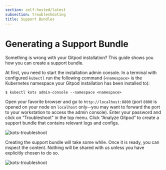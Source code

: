 ```yaml
---
section: self-hosted/latest
subsection: troubleshooting
title: Support Bundles
---
```


<script context="module">
  export const prerender = true;
</script>

# Generating a Support Bundle

Something is wrong with your Gitpod installation? This guide shows you how you can create a support bundle.

At first, you need to start the installation admin console. In a terminal with configured `kubectl` run the following command (`<namespace>` is the Kubernetes namespace your Gitpod installation has been installed to):

```shell
$ kubectl kots admin-console --namespace <namespace>
```

Open your favorite browser and go to `http://localhost:8800` (port `8800` is opened on your node on `localhost` only--you may want to forward the port to your workstation to access the admin console). Enter your password and click on “Troubleshoot” in the top menu. Click “Analyze Gitpod” to create a support bundle that contains relevant logs and configs.

![kots-troubleshoot](../../static/images/docs/self-hosted/kots-troubleshoot.webp)

Creating the support bundle will take some while. Once it is ready, you can inspect the content. Nothing will be shared with us unless you have explicitly chosen to do so.

![kots-troubleshoot](../../static/images/docs/self-hosted/kots-support-bundle-analysis.webp)
